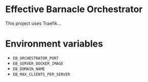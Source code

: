 # Effective Barnacle Orchestrator

This project uses Traefik...

# Environment variables

* `EB_ORCHESTRATOR_PORT`
* `EB_SERVER_DOCKER_IMAGE`
* `EB_DOMAIN_NAME`
* `EB_MAX_CLIENTS_PER_SERVER`

